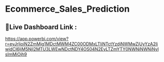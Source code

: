 # Ecommerce_Sales_Prediction

## 🔗Live Dashboard Link :
https://app.powerbi.com/view?r=eyJrIjoiN2ZmMjg1MDctMWM4ZC00ODMxLTliNTctYzdjNWMwZjUyYzA2IiwidCI6IjM5NjI2MTU3LWEwNDctNDY4OS04N2EyLTZmYTY0NWNiNWNiNyIsImMiOjh9 

